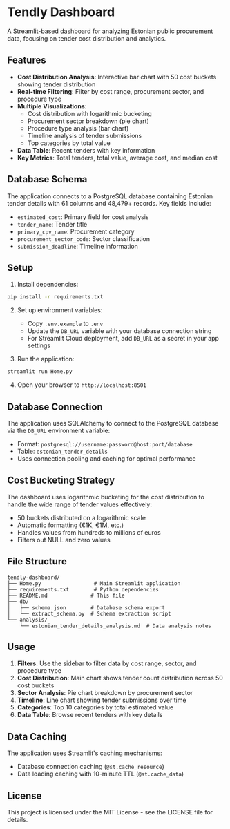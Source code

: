 # Tendly Dashboard

A Streamlit-based dashboard for analyzing Estonian public procurement data, focusing on tender cost distribution and analytics.

## Features

- **Cost Distribution Analysis**: Interactive bar chart with 50 cost buckets showing tender distribution
- **Real-time Filtering**: Filter by cost range, procurement sector, and procedure type
- **Multiple Visualizations**: 
  - Cost distribution with logarithmic bucketing
  - Procurement sector breakdown (pie chart)
  - Procedure type analysis (bar chart)
  - Timeline analysis of tender submissions
  - Top categories by total value
- **Data Table**: Recent tenders with key information
- **Key Metrics**: Total tenders, total value, average cost, and median cost

## Database Schema

The application connects to a PostgreSQL database containing Estonian tender details with 61 columns and 48,479+ records. Key fields include:

- `estimated_cost`: Primary field for cost analysis
- `tender_name`: Tender title
- `primary_cpv_name`: Procurement category
- `procurement_sector_code`: Sector classification
- `submission_deadline`: Timeline information

## Setup

1. Install dependencies:
```bash
pip install -r requirements.txt
```

2. Set up environment variables:
   - Copy `.env.example` to `.env`
   - Update the `DB_URL` variable with your database connection string
   - For Streamlit Cloud deployment, add `DB_URL` as a secret in your app settings

3. Run the application:
```bash
streamlit run Home.py
```

4. Open your browser to `http://localhost:8501`

## Database Connection

The application uses SQLAlchemy to connect to the PostgreSQL database via the `DB_URL` environment variable:
- Format: `postgresql://username:password@host:port/database`
- Table: `estonian_tender_details`
- Uses connection pooling and caching for optimal performance

## Cost Bucketing Strategy

The dashboard uses logarithmic bucketing for the cost distribution to handle the wide range of tender values effectively:

- 50 buckets distributed on a logarithmic scale
- Automatic formatting (€1K, €1M, etc.)
- Handles values from hundreds to millions of euros
- Filters out NULL and zero values

## File Structure

```
tendly-dashboard/
├── Home.py                 # Main Streamlit application
├── requirements.txt        # Python dependencies
├── README.md              # This file
├── db/
│   ├── schema.json        # Database schema export
│   └── extract_schema.py  # Schema extraction script
└── analysis/
    └── estonian_tender_details_analysis.md  # Data analysis notes
```

## Usage

1. **Filters**: Use the sidebar to filter data by cost range, sector, and procedure type
2. **Cost Distribution**: Main chart shows tender count distribution across 50 cost buckets
3. **Sector Analysis**: Pie chart breakdown by procurement sector
4. **Timeline**: Line chart showing tender submissions over time
5. **Categories**: Top 10 categories by total estimated value
6. **Data Table**: Browse recent tenders with key details

## Data Caching

The application uses Streamlit's caching mechanisms:
- Database connection caching (`@st.cache_resource`)
- Data loading caching with 10-minute TTL (`@st.cache_data`)

## License

This project is licensed under the MIT License - see the LICENSE file for details.